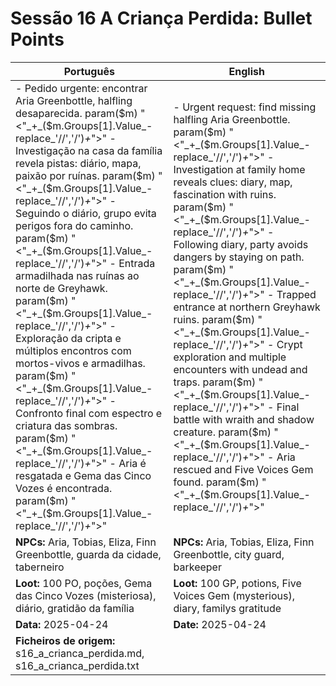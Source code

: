 # Sessão 16  A Criança Perdida: Bullet Points

| Português | English |
|-----------|---------|
| - Pedido urgente: encontrar Aria Greenbottle, halfling desaparecida. param($m) "<"_+_($m.Groups[1].Value_-replace_'//','/')_+_">" - Investigação na casa da família revela pistas: diário, mapa, paixão por ruínas. param($m) "<"_+_($m.Groups[1].Value_-replace_'//','/')_+_">" - Seguindo o diário, grupo evita perigos fora do caminho. param($m) "<"_+_($m.Groups[1].Value_-replace_'//','/')_+_">" - Entrada armadilhada nas ruínas ao norte de Greyhawk. param($m) "<"_+_($m.Groups[1].Value_-replace_'//','/')_+_">" - Exploração da cripta e múltiplos encontros com mortos-vivos e armadilhas. param($m) "<"_+_($m.Groups[1].Value_-replace_'//','/')_+_">" - Confronto final com espectro e criatura das sombras. param($m) "<"_+_($m.Groups[1].Value_-replace_'//','/')_+_">" - Aria é resgatada e Gema das Cinco Vozes é encontrada. param($m) "<"_+_($m.Groups[1].Value_-replace_'//','/')_+_">"  | - Urgent request: find missing halfling Aria Greenbottle. param($m) "<"_+_($m.Groups[1].Value_-replace_'//','/')_+_">" - Investigation at family home reveals clues: diary, map, fascination with ruins. param($m) "<"_+_($m.Groups[1].Value_-replace_'//','/')_+_">" - Following diary, party avoids dangers by staying on path. param($m) "<"_+_($m.Groups[1].Value_-replace_'//','/')_+_">" - Trapped entrance at northern Greyhawk ruins. param($m) "<"_+_($m.Groups[1].Value_-replace_'//','/')_+_">" - Crypt exploration and multiple encounters with undead and traps. param($m) "<"_+_($m.Groups[1].Value_-replace_'//','/')_+_">" - Final battle with wraith and shadow creature. param($m) "<"_+_($m.Groups[1].Value_-replace_'//','/')_+_">" - Aria rescued and Five Voices Gem found. param($m) "<"_+_($m.Groups[1].Value_-replace_'//','/')_+_">"  |
| **NPCs:** Aria, Tobias, Eliza, Finn Greenbottle, guarda da cidade, taberneiro | **NPCs:** Aria, Tobias, Eliza, Finn Greenbottle, city guard, barkeeper |
| **Loot:** 100 PO, poções, Gema das Cinco Vozes (misteriosa), diário, gratidão da família | **Loot:** 100 GP, potions, Five Voices Gem (mysterious), diary, familys gratitude |
| **Data:** 2025-04-24 | **Date:** 2025-04-24 |
| **Ficheiros de origem:** s16_a_crianca_perdida.md, s16_a_crianca_perdida.txt |

























